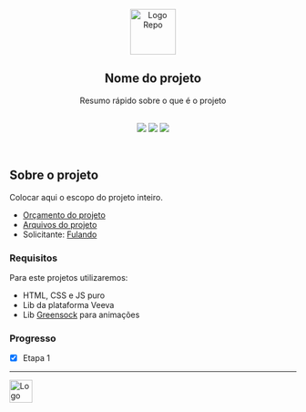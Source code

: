 <br>

<div align="center">
    <img src="https://avatars.githubusercontent.com/u/87092922" alt="Logo Repo" width="80">
    <h2>
        Nome do projeto
    </h2>
    Resumo rápido sobre o que é o projeto
</div>
<br>
<div align="center">

[![](https://img.shields.io/badge/-Sobre-021826)](#sobre-o-projeto)
[![](https://img.shields.io/badge/-Requisitos-021826)](#requisitos)
[![](https://img.shields.io/badge/-Desenvolvido-00080D)](/src)

</div>
<br>

## Sobre o projeto

Colocar aqui o escopo do projeto inteiro.

- [Orçamento do projeto](#)
- [Arquivos do projeto](#)
- Solicitante: [Fulando](mailto:email@empresa.com)

### **Requisitos**

Para este projetos utilizaremos:

- HTML, CSS e JS puro
- Lib da plataforma Veeva
- Lib [Greensock](https://greensock.com/) para animações

### **Progresso**

- [x] Etapa 1

---

[<img alt="Logo RPrado" src="https://avatars.githubusercontent.com/u/87092922" width="40" />](http://rprado.design)
